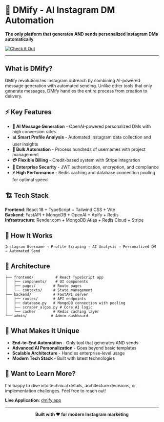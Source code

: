 # 🚀 DMify - AI Instagram DM Automation
  
  **The only platform that generates AND sends personalized Instagram DMs automatically**
  
  [![Check it Out](https://img.shields.io/badge/🌐_Live_Demo-dmify.app-blue?style=for-the-badge)](https://dmify.app)
</div>

---

## What is DMify?

DMify revolutionizes Instagram outreach by combining AI-powered message generation with automated sending. Unlike other tools that only generate messages, DMify handles the entire process from creation to delivery.

## ⚡ Key Features

- **🤖 AI Message Generation** - OpenAI-powered personalized DMs with high conversion rates
- **📊 Smart Profile Analysis** - Automated Instagram data collection and user insights
- **🎯 Bulk Automation** - Process hundreds of usernames with project management
- **💳 Flexible Billing** - Credit-based system with Stripe integration
- **🔐 Enterprise Security** - JWT authentication, encryption, and compliance
- **⚡ High Performance** - Redis caching and database connection pooling for optimal speed

## 🏗️ Tech Stack

**Frontend**: React 18 + TypeScript + Tailwind CSS + Vite  
**Backend**: FastAPI + MongoDB + OpenAI + Apify + Redis  
**Infrastructure**: Render.com + MongoDB Atlas + Redis Cloud + Stripe

## 🚀 How It Works

```
Instagram Username → Profile Scraping → AI Analysis → Personalized DM → Automated Send
```

## 📁 Architecture

```
├── frontend/          # React TypeScript app
│   ├── components/    # UI components
│   ├── pages/        # Route pages
│   └── contexts/     # State management
├── backend/          # FastAPI server
│   ├── routes/       # API endpoints
│   ├── database.py   # MongoDB connection with pooling
│   ├── scraper_algos.py # Core AI logic
│   └── cache/        # Redis caching layer
└── admin/           # Admin dashboard
```

## 🌟 What Makes It Unique

- **End-to-End Automation** - Only tool that generates AND sends
- **Advanced AI Personalization** - Goes beyond basic templates
- **Scalable Architecture** - Handles enterprise-level usage
- **Modern Tech Stack** - Built with latest technologies

## 💬 Want to Learn More?

I'm happy to dive into technical details, architecture decisions, or implementation challenges. Feel free to reach out!

**Live Application**: [dmify.app](https://dmify.app)

---

<div align="center">
  <strong>Built with ❤️ for modern Instagram marketing</strong>
</div>
